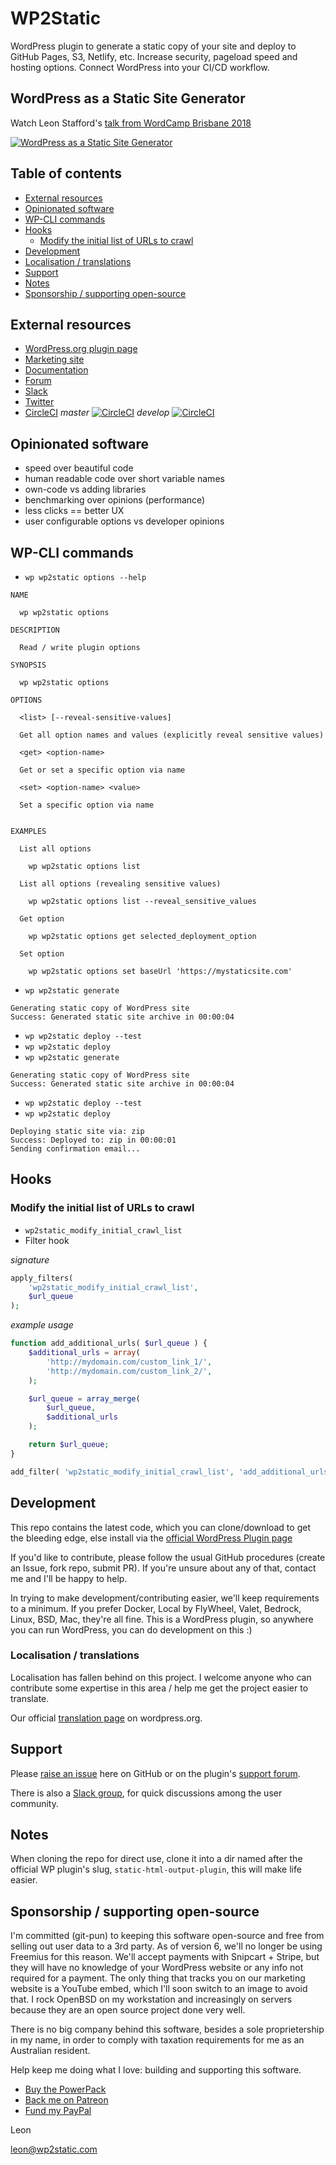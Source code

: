 # WP2Static

WordPress plugin to generate a static copy of your site and deploy to GitHub Pages, S3, Netlify, etc.  Increase security, pageload speed and hosting options. Connect WordPress into your CI/CD workflow.

## WordPress as a Static Site Generator

Watch Leon Stafford's [talk from WordCamp Brisbane 2018](http://www.youtube.com/watch?v=HPc4JjBvkrU)

[![WordPress as a Static Site Generator](http://img.youtube.com/vi/HPc4JjBvkrU/0.jpg)](http://www.youtube.com/watch?v=HPc4JjBvkrU)


## Table of contents

* [External resources](#external-resources)
* [Opinionated software](#opinionated-software)
* [WP-CLI commands](#wp-cli-commands)
* [Hooks](#hooks)
  * [Modify the initial list of URLs to crawl](#modify-the-initial-list-of-urls-to-crawl)
* [Development](#development)
* [Localisation / translations](#localisation--translations)
* [Support](#support)
* [Notes](#notes)
* [Sponsorship / supporting open-source](#sponsorship--supporting-open-source)

## External resources

 - [WordPress.org plugin page](https://wordpress.org/plugins/static-html-output-plugin)
 - [Marketing site](https://wp2static.com)
 - [Documentation](https://docs.wp2static.com)
 - [Forum](https://forum.wp2static.com)
 - [Slack](https://join.slack.com/t/wp2static/shared_invite/enQtNDQ4MDM4MjkwNjEwLTVmN2I2MmU4ODI2MWRkNzM4ZGU3YWU4ZGVhMzgwZTc1MDE2OGNmYTFhOGMwM2U0ZTVlYTljYmM2Yjk2ODJlOTk)  
 - [Twitter](https://twitter.com/wp2static)  
 - [CircleCI](https://circleci.com/gh/leonstafford/wp2static) *master* [![CircleCI](https://circleci.com/gh/leonstafford/wp2static/tree/master.svg?style=svg)](https://circleci.com/gh/leonstafford/wp2static/tree/master) *develop* [![CircleCI](https://circleci.com/gh/leonstafford/wp2static/tree/develop.svg?style=svg)](https://circleci.com/gh/leonstafford/wp2static/tree/develop)

## Opinionated software

 - speed over beautiful code
 - human readable code over short variable names
 - own-code vs adding libraries
 - benchmarking over opinions (performance)
 - less clicks == better UX
 - user configurable options vs developer opinions


## WP-CLI commands

 - `wp wp2static options --help`
```
NAME

  wp wp2static options

DESCRIPTION

  Read / write plugin options

SYNOPSIS

  wp wp2static options

OPTIONS

  <list> [--reveal-sensitive-values]

  Get all option names and values (explicitly reveal sensitive values)

  <get> <option-name>

  Get or set a specific option via name

  <set> <option-name> <value>

  Set a specific option via name


EXAMPLES

  List all options

    wp wp2static options list

  List all options (revealing sensitive values)

    wp wp2static options list --reveal_sensitive_values

  Get option

    wp wp2static options get selected_deployment_option

  Set option

    wp wp2static options set baseUrl 'https://mystaticsite.com'
```
 - `wp wp2static generate`

```
Generating static copy of WordPress site
Success: Generated static site archive in 00:00:04
```

 - `wp wp2static deploy --test`
 - `wp wp2static deploy`
 - `wp wp2static generate`

```
Generating static copy of WordPress site
Success: Generated static site archive in 00:00:04
```

 - `wp wp2static deploy --test`
 - `wp wp2static deploy`

```
Deploying static site via: zip
Success: Deployed to: zip in 00:00:01
Sending confirmation email...
```

## Hooks

### Modify the initial list of URLs to crawl

 - `wp2static_modify_initial_crawl_list`
 - Filter hook

*signature*
```php
apply_filters(
    'wp2static_modify_initial_crawl_list',
    $url_queue
);
```

*example usage*
```php
function add_additional_urls( $url_queue ) {
    $additional_urls = array(
        'http://mydomain.com/custom_link_1/',
        'http://mydomain.com/custom_link_2/',
    );

    $url_queue = array_merge(
        $url_queue,
        $additional_urls
    );

    return $url_queue;
}

add_filter( 'wp2static_modify_initial_crawl_list', 'add_additional_urls' );
```


## Development 

This repo contains the latest code, which you can clone/download to get the bleeding edge, else install via the [official WordPress Plugin page](https://wordpress.org/plugins/static-html-output-plugin/)

If you'd like to contribute, please follow the usual GitHub procedures (create an Issue, fork repo, submit PR). If you're unsure about any of that, contact me and I'll be happy to help.

In trying to make development/contributing easier, we'll keep requirements to a minimum. If you prefer Docker, Local by FlyWheel, Valet, Bedrock, Linux, BSD, Mac, they're all fine. This is a WordPress plugin, so anywhere you can run WordPress, you can do development on this :)


### Localisation / translations

Localisation has fallen behind on this project. I welcome anyone who can contribute some expertise in this area / help me get the project easier to translate.

Our official [translation page](https://translate.wordpress.org/projects/wp-plugins/static-html-output-plugin) on wordpress.org.


## Support

Please [raise an issue](https://github.com/leonstafford/wp2static/issues/new) here on GitHub or on the plugin's [support forum](https://forum.wp2static.com).

There is also a [Slack group](https://join.slack.com/t/wp2static/shared_invite/enQtNDQ4MDM4MjkwNjEwLTVmN2I2MmU4ODI2MWRkNzM4ZGU3YWU4ZGVhMzgwZTc1MDE2OGNmYTFhOGMwM2U0ZTVlYTljYmM2Yjk2ODJlOTk), for quick discussions among the user community.

## Notes

When cloning the repo for direct use, clone it into a dir named after the official WP plugin's slug, `static-html-output-plugin`, this will make life easier.

## Sponsorship / supporting open-source

I'm committed (git-pun) to keeping this software open-source and free from selling out user data to a 3rd party. As of version 6, we'll no longer be using Freemius for this reason. We'll accept payments with Snipcart + Stripe, but they will have no knowledge of your WordPress website or any info not required for a payment. The only thing that tracks you on our marketing website is a YouTube embed, which I'll soon switch to an image to avoid that. I rock OpenBSD on my workstation and increasingly on servers because they are an open source project done very well.

There is no big company behind this software, besides a sole proprietership in my name, in order to comply with taxation requirements for me as an Australian resident.

Help keep me doing what I love: building and supporting this software. 

 - [Buy the PowerPack](https://wp2static.com)
 - [Back me on Patreon](https://www.patreon.com/leonstafford)
 - [Fund my PayPal](https://www.paypal.me/leonjstafford)

Leon

leon@wp2static.com
